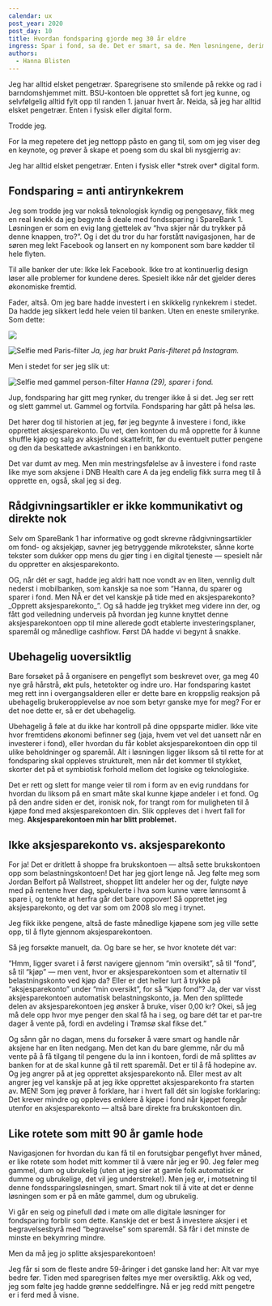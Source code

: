 ```yaml
---
calendar: ux
post_year: 2020
post_day: 10
title: Hvordan fondsparing gjorde meg 30 år eldre
ingress: Spar i fond, sa de. Det er smart, sa de. Men løsningene, derimot, er ikke det.
authors:
  - Hanna Blisten
---
```

Jeg har alltid elsket pengetrær. Sparegrisene sto smilende på rekke og rad i barndomshjemmet mitt. BSU-kontoen ble opprettet så fort jeg kunne, og selvfølgelig alltid fylt opp til randen 1. januar hvert år. Neida, så jeg har alltid elsket pengetrær. Enten i fysisk eller digital form.

Trodde jeg.

For la meg repetere det jeg nettopp påsto en gang til, som om jeg viser deg en keynote, og prøver å skape et poeng som du skal bli nysgjerrig av:

Jeg har alltid elsket pengetrær. Enten i fysisk eller \*strek over\* digital form.

## Fondsparing = anti antirynkekrem
Jeg som trodde jeg var nokså teknologisk kyndig og pengesavy, fikk meg en real knekk da jeg begynte å deale med fondssparing i SpareBank 1. Løsningen er som en evig lang gjettelek av “hva skjer når du trykker på denne knappen, tro?”. Og i det du tror du har forstått navigasjonen, har de søren meg lekt Facebook og lansert en ny komponent som bare kødder til hele flyten.

Til alle banker der ute: Ikke lek Facebook. Ikke tro at kontinuerlig design løser alle problemer for kundene deres. Spesielt ikke når det gjelder deres økonomiske fremtid.

Fader, altså. Om jeg bare hadde investert i en skikkelig rynkekrem i stedet. 
Da hadde jeg sikkert ledd hele veien til banken. Uten en eneste smilerynke. Som dette:

<img class="light-theme-image" src="https://miro.medium.com/max/1400/1*WNQpgqGkoNbEtBIWxpHXkQ@2x.jpeg" />

![Selfie med Paris-filter](https://miro.medium.com/max/1400/1*WNQpgqGkoNbEtBIWxpHXkQ@2x.jpeg)
*Ja, jeg har brukt Paris-filteret på Instagram.*

Men i stedet for ser jeg slik ut:

![Selfie med gammel person-filter](https://miro.medium.com/max/1280/1*UmVPDBujtueoi4BzTLWTOA@2x.jpeg)
*Hanna (29), sparer i fond.*

Jup, fondsparing har gitt meg rynker, du trenger ikke å si det. Jeg ser rett og slett gammel ut. Gammel og fortvila. Fondsparing har gått på helsa løs.

Det hører dog til historien at jeg, før jeg begynte å investere i fond, ikke opprettet aksjesparekonto. Du vet, den kontoen du må opprette for å kunne shuffle kjøp og salg av aksjefond skattefritt, før du eventuelt putter pengene og den da beskattede avkastningen i en bankkonto.

Det var dumt av meg. Men min mestringsfølelse av å investere i fond raste like mye som aksjene i DNB Health care A da jeg endelig fikk surra meg til å opprette en, også, skal jeg si deg.

## Rådgivningsartikler er ikke kommunikativt og direkte nok
Selv om SpareBank 1 har informative og godt skrevne rådgivningsartikler om fond- og aksjekjøp, savner jeg betryggende mikrotekster, sånne korte tekster som dukker opp mens du gjør ting i en digital tjeneste — spesielt når du oppretter en aksjesparekonto.

OG, når dét er sagt, hadde jeg aldri hatt noe vondt av en liten, vennlig dult nederst i mobilbanken, som kanskje sa noe som “Hanna, du sparer og sparer i fond. Men NÅ er det vel kanskje på tide med en aksjesparekonto? \_Opprett aksjesparekonto\_”. Og så hadde jeg trykket meg videre inn der, og fått god veiledning underveis på hvordan jeg kunne knyttet denne aksjesparekontoen opp til mine allerede godt etablerte investeringsplaner, sparemål og månedlige cashflow. Først DA hadde vi begynt å snakke.

## Ubehagelig uoversiktlig
Bare forsøket på å organisere en pengeflyt som beskrevet over, ga meg 40 nye grå hårstrå, økt puls, hetetokter og indre uro. Har fondsparing kastet meg rett inn i overgangsalderen eller er dette bare en kroppslig reaksjon på ubehagelig brukeropplevelse av noe som betyr ganske mye for meg? For er det noe dette er, så er det ubehagelig.

Ubehagelig å føle at du ikke har kontroll på dine oppsparte midler. Ikke vite hvor fremtidens økonomi befinner seg (jaja, hvem vet vel det uansett når en investerer i fond), eller hvordan du får koblet aksjesparekontoen din opp til ulike beholdninger og sparemål. Alt i løsningen ligger liksom så til rette for at fondsparing skal oppleves strukturelt, men når det kommer til stykket, skorter det på et symbiotisk forhold mellom det logiske og teknologiske.

Det er rett og slett for mange veier til rom i form av en evig runddans for hvordan du liksom på en smart måte skal kunne kjøpe andeler i et fond. Og på den andre siden er det, ironisk nok, for trangt rom for muligheten til å kjøpe fond med aksjesparekontoen din. Slik oppleves det i hvert fall for meg. **Aksjesparekontoen min har blitt problemet.**

## Ikke aksjesparekonto vs. aksjesparekonto
For ja! Det er dritlett å shoppe fra brukskontoen — altså sette brukskontoen opp som belastningskontoen! Det har jeg gjort lenge nå. Jeg følte meg som Jordan Belfort på Wallstreet, shoppet litt andeler her og der, fulgte nøye med på rentene hver dag, spekulerte i hva som kunne være lønnsomt å spare i, og tenkte at herfra går det bare oppover! Så opprettet jeg aksjesparekonto, og det var som om 2008 slo meg i trynet.

Jeg fikk ikke pengene, altså de faste månedlige kjøpene som jeg ville sette opp, til å flyte gjennom aksjesparekontoen.

Så jeg forsøkte manuelt, da. Og bare se her, se hvor knotete dét var:

“Hmm, ligger svaret i å først navigere gjennom “min oversikt”, så til “fond”, så til “kjøp” — men vent, hvor er aksjesparekontoen som et alternativ til belastningskonto ved kjøp da? Eller er det heller lurt å trykke på “aksjesparekonto” under “min oversikt”, for så “kjøp fond”? Ja, der var visst aksjesparekontoen automatisk belastningskonto, ja. Men den splittede delen av aksjesparekontoen jeg ønsker å bruke, viser 0,00 kr? Okei, så jeg må dele opp hvor mye penger den skal få ha i seg, og bare dét tar et par-tre dager å vente på, fordi en avdeling i Trømsø skal fikse det.”

Og sånn går no dagan, mens du forsøker å være smart og handle når aksjene har en liten nedgang. Men det kan du bare glemme, når du må vente på å få tilgang til pengene du la inn i kontoen, fordi de må splittes av banken for at de skal kunne gå til rett sparemål. Det er til å få hodepine av. Og jeg angrer på at jeg opprettet aksjesparekonto nå. Eller mest av alt angrer jeg vel kanskje på at jeg ikke opprettet aksjesparekonto fra starten av. MEN! Som jeg prøver å forklare, har i hvert fall dét sin logiske forklaring: Det krever mindre og oppleves enklere å kjøpe i fond når kjøpet foregår utenfor en aksjesparekonto — altså bare direkte fra brukskontoen din.

## Like rotete som mitt 90 år gamle hode
Navigasjonen for hvordan du kan få til en forutsigbar pengeflyt hver måned, er like rotete som hodet mitt kommer til å være når jeg er 90. Jeg føler meg gammel, dum og ubrukelig (uten at jeg sier at gamle folk automatisk er dumme og ubrukelige, det vil jeg understreke!). Men jeg er, i motsetning til denne fondssparingsløsningen, smart. Smart nok til å vite at det er denne løsningen som er på en måte gammel, dum og ubrukelig.

Vi går en seig og pinefull død i møte om alle digitale løsninger for fondsparing forblir som dette. Kanskje det er best å investere aksjer i et begravelsesbyrå med “begravelse” som sparemål. Så får i det minste de minste en bekymring mindre.

Men da må jeg jo splitte aksjesparekontoen!

Jeg får si som de fleste andre 59-åringer i det ganske land her: Alt var mye bedre før. Tiden med sparegrisen føltes mye mer oversiktlig. Akk og ved, jeg som følte jeg hadde grønne seddelfingre. Nå er jeg redd mitt pengetre er i ferd med å visne.




